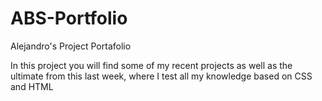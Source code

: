 # ABS-Portfolio
Alejandro's Project Portafolio


In this project you will find some of my recent projects as well as the ultimate from this 
last week, where I test all my knowledge based on CSS and HTML
